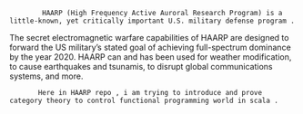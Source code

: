             HAARP (High Frequency Active Auroral Research Program) is a little-known, yet critically important U.S. military defense program .
The secret electromagnetic warfare capabilities of HAARP are designed to forward the US military’s stated goal of achieving full-spectrum dominance by the year 2020. 
HAARP can and has been used for weather modification, to cause earthquakes and tsunamis, to disrupt global communications systems, and more.

           Here in HAARP repo , i am trying to introduce and prove category theory to control functional programming world in scala . 
